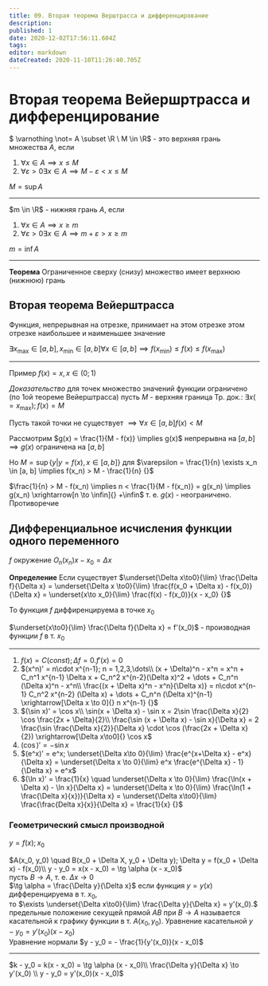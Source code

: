 ```yaml
---
title: 09. Вторая теорема Верштрасса и дифференцирование
description: 
published: 1
date: 2020-12-02T17:56:11.604Z
tags: 
editor: markdown
dateCreated: 2020-11-10T11:26:40.705Z
---
```


# Вторая теорема Вейершртрасса и дифференцирование

$
\varnothing \not= A \subset \R \\
M \in \R$ - это верхняя грань множества $A$, если
1. $\forall x \in A \implies x \le M$
2. $\forall \varepsilon > 0 \exists x \in A \implies M - \varepsilon < x \le M$

$M = \sup A$

---

$m \in \R$ - нижняя грань $A$, если
1. $\forall x \in A \implies x \ge m$
2. $\forall \varepsilon > 0 \exists x \in A \implies m + \varepsilon > x \ge m$

$m = \inf A$

---

**Теорема** Ограниченное сверху (снизу) множество имеет верхнюю (нижнюю) грань

## Вторая теорема Вейерштрасса
Функция, непрерывная на отрезке, принимает на этом отрезке этом отрезке наибольшее и наименьшее значение

$\exists x_{\max} \in [a, b], x_{\min} \in [a, b] \forall x \in [a, b] \implies f(x_{\min}) \le f(x) \le f(x_{\max})$

---

Пример $f(x) = x, x \in (0; 1)$

*Доказательство* для точек множество значений функции ограничено  (по 1ой теореме Вейерштрасса) пусть $M$ - верхняя граница Тр. док.: $\exists x (=x_{\max}); f(x) = M$

Пусть такой точки не существует $\implies \forall x \in [a, b] f(x) < M$

Рассмотрим $g(x) = \frac{1}{M - f(x)} \implies g(x)$ непрерывна на $[a, b] \implies g(x)$ ограничена на $[a, b]$

Но $M = \sup \{y| y = f(x), x \in [a, b]\}$ для $\varepsilon = \frac{1}{n} \exists x_n \in [a, b] \implies f(x_n) > M - \frac{1}{n} {}$

$\frac{1}{n} > M - f(x_n) \implies n < \frac{1}{M - f(x_n)} = g(x_n) \implies g(x_n) \xrightarrow[n \to \infin]{} +\infin$ т. е. $g(x)$ - неограничено. Противоречие

## Дифференциальное исчисления функции одного переменного

$f$ окружение $O_n (x_n) x - x_0 = \Delta x$

**Определение** Если существует $\underset{\Delta x\to0}{\lim} \frac{\Delta f}{\Delta x} = \underset{\Delta x \to0}{\lim} \frac{f(x_0 + \Delta x) - f(x_0)}{\Delta x} = \underset{x\to x_0}{\lim} \frac{f(x) - f(x_0)}{x - x_0} {}$

То функция $f$ диффиренцируема в точке $x_0$

$\underset{x\to0}{\lim} \frac{\Delta f}{\Delta x} = f'(x_0)$ - производная функции $f$ в т. $x_0$

---

1. $f(x) = C(const); \Delta f= 0. f'(x) = 0$
2. $(x^n)' = n\cdot x^{n-1}; n = 1,2,3,\dots\\
(x + \Delta)^n - x^n = x^n + C_n^1 x^{n-1} \Delta x + C_n^2 x^{n-2}(\Delta x)^2 + \dots + C_n^n (\Delta x)^n - x^n\\
\frac{(x + \Delta x)^n - x^n}{\Delta x)} = n\cdot x^{n-1} C_n^2 x^{n-2} (\Delta x) + \dots + C_n^n (\Delta x)^{n-1} \xrightarrow[\Delta x \to 0]{} n x^{n-1} {}$
3. $(\sin x)' = \cos x\\
\sin(x + \Delta x) - \sin x = 2\sin \frac{\Delta x}{2} \cos \frac{2x + \Delta}{2}\\
\frac{\sin (x + \Delta x) - \sin x}{\Delta x} = 2 \frac{\sin \frac{\Delta x}{2}}{\Delta x} \cdot \cos (\frac{2x + \Delta x}{2}) \xrightarrow[\Delta x\to0]{} \cos x$
4. $(\cos)' = -\sin x$
5. $(e^x)' = e^x; \underset{\Delta x\to 0}{\lim} \frac{e^{x+\Delta x} - e^x}{\Delta x} = \underset{\Delta x \to 0}{\lim} e^x \frac{e^{\Delta x} - 1}{\Delta x} = e^x$
6. $(\ln x)' = \frac{1}{x} \quad \underset{\Delta x \to 0}{\lim} \frac{\ln(x + \Delta x) - \ln x}{\Delta x} = \underset{\Delta x \to 0}{\lim} \frac{\ln(1 + \frac{\Delta x}{x})}{\Delta x} = \underset{\Delta x\to0}{\lim} \frac{\frac{Delta x}{x}}{\Delta x} = \frac{1}{x} {}$

### Геометрический смысл производной
$y = f(x); x_0$

$A(x_0, y_0) \quad B(x_0 + \Delta X, y_0 + \Delta y); \Delta y = f(x_0 + \Delta x) - f(x_0)\\
y - y_0 = x(x - x_0) = \tg \alpha (x - x_0)$\
пусть $B \to A$, т. е. $\Delta x \to 0$\
$\tg \alpha = \frac{\Delta y}{\Delta x}$ если функция $y = y(x)$ дифференцируема в т. $x_0$,\
то $\exists \underset{\Delta x\to0}{\lim} \frac{\Delta y}{\Delta x} = y'(x_0).$ предельные положение секущей прямой $AB$ при $B \to A$ называется касательной к графику функции в т. $A(x_0, y_0)$. Уравнение касательной $y - y_0 = y'(x_0)(x - x_0)$\
Уравнение нормали $y - y_0 = - \frac{1}{y'(x_0)}(x - x_0)$

---

$k - y_0 = k(x - x_0) = \tg \alpha (x - x_0)\\
\frac{\Delta y}{\Delta x} \to y'(x_0) \\
y - y_0 = y'(x_0)(x - x_0)$
